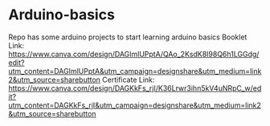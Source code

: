 # Arduino-basics
Repo has some arduino projects to start learning arduino basics
Booklet Link:
https://www.canva.com/design/DAGImlUPptA/QAo_2KsdK8I98Q6h1LGGdg/edit?utm_content=DAGImlUPptA&utm_campaign=designshare&utm_medium=link2&utm_source=sharebutton
Certificate Link:
https://www.canva.com/design/DAGKkFs_rjI/K36Lrwr3ihn5kV4uNRpC_w/edit?utm_content=DAGKkFs_rjI&utm_campaign=designshare&utm_medium=link2&utm_source=sharebutton
